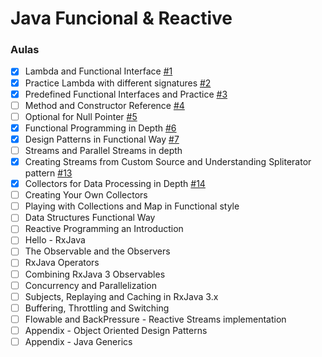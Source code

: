 # Java Funcional & Reactive

### Aulas

- [x] Lambda and Functional Interface [#1](https://github.com/DA0HN/java-funcional-and-reactive/issues/1)
- [x] Practice Lambda with different signatures [#2](https://github.com/DA0HN/java-funcional-and-reactive/issues/2)
- [x] Predefined Functional Interfaces and Practice [#3](https://github.com/DA0HN/java-funcional-and-reactive/issues/3)
- [ ] Method and Constructor Reference [#4](https://github.com/DA0HN/java-funcional-and-reactive/issues/4)
- [ ] Optional for Null Pointer [#5](https://github.com/DA0HN/java-funcional-and-reactive/issues/5)
- [x] Functional Programming in Depth [#6](https://github.com/DA0HN/java-funcional-and-reactive/issues/6)
- [x] Design Patterns in Functional Way [#7](https://github.com/DA0HN/java-funcional-and-reactive/issues/7)
- [ ] Streams and Parallel Streams in depth
- [x] Creating Streams from Custom Source and Understanding Spliterator pattern [#13](https://github.com/DA0HN/java-functional-and-reactive/issues/13)
- [x] Collectors for Data Processing in Depth [#14](https://github.com/DA0HN/java-functional-and-reactive/issues/14)
- [ ] Creating Your Own Collectors
- [ ] Playing with Collections and Map in Functional style
- [ ] Data Structures Functional Way
- [ ] Reactive Programming an Introduction
- [ ] Hello - RxJava
- [ ] The Observable and the Observers
- [ ] RxJava Operators
- [ ] Combining RxJava 3 Observables
- [ ] Concurrency and Parallelization
- [ ] Subjects, Replaying and Caching in RxJava 3.x
- [ ] Buffering, Throttling and Switching
- [ ] Flowable and BackPressure - Reactive Streams implementation
- [ ] Appendix - Object Oriented Design Patterns
- [ ] Appendix - Java Generics
